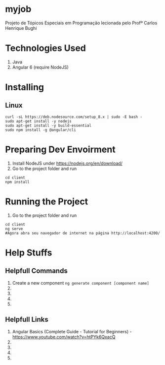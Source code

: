 # myjob
Projeto de Tópicos Especiais em Programação lecionada pelo Profº Carlos Henrique Bughi

# Technologies Used

1. Java 
2. Angular 6 (require NodeJS)


# Installing

## Linux
```
curl -sL https://deb.nodesource.com/setup_8.x | sudo -E bash -
sudo apt-get install -y nodejs
sudo apt-get install -y build-essential
sudo npm install -g @angular/cli
```

# Preparing Dev Envoirment

1. Install NodeJS under https://nodejs.org/en/download/
2. Go to the project folder and run
```
cd client
npm install
```

# Running the Project

1. Go to the project folder and run
```
cd client
ng serve
#Agora abra seu navegador de internet na página http://localhost:4200/
```

# Help Stuffs

## Helpfull Commands

1. Create a new component `ng generate component [component name]`
2.
3.
4.
5.


## Helpfull Links
1. Angular Basics (Complete Guide - Tutorial for Beginners) - https://www.youtube.com/watch?v=htPYk6QxacQ
2.
3.
4.
5.
